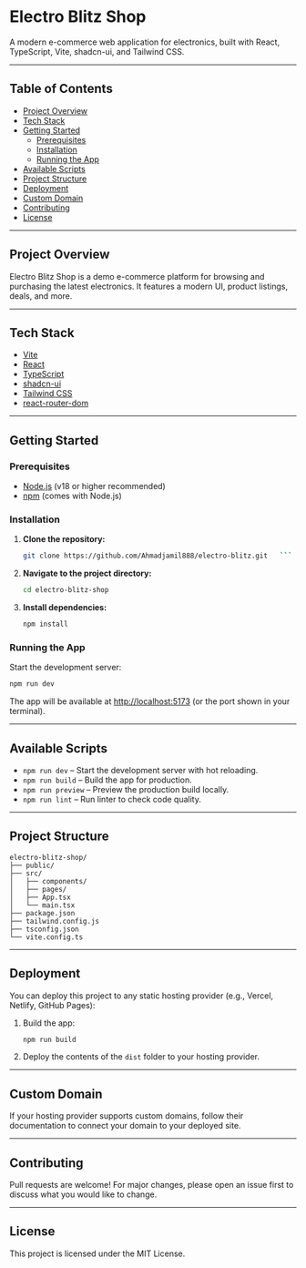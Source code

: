 # Electro Blitz Shop

A modern e-commerce web application for electronics, built with React, TypeScript, Vite, shadcn-ui, and Tailwind CSS.

---

## Table of Contents

- [Project Overview](#project-overview)
- [Tech Stack](#tech-stack)
- [Getting Started](#getting-started)
  - [Prerequisites](#prerequisites)
  - [Installation](#installation)
  - [Running the App](#running-the-app)
- [Available Scripts](#available-scripts)
- [Project Structure](#project-structure)
- [Deployment](#deployment)
- [Custom Domain](#custom-domain)
- [Contributing](#contributing)
- [License](#license)

---

## Project Overview

Electro Blitz Shop is a demo e-commerce platform for browsing and purchasing the latest electronics. It features a modern UI, product listings, deals, and more.

---

## Tech Stack

- [Vite](https://vitejs.dev/)
- [React](https://react.dev/)
- [TypeScript](https://www.typescriptlang.org/)
- [shadcn-ui](https://ui.shadcn.com/)
- [Tailwind CSS](https://tailwindcss.com/)
- [react-router-dom](https://reactrouter.com/)

---

## Getting Started

### Prerequisites

- [Node.js](https://nodejs.org/) (v18 or higher recommended)
- [npm](https://www.npmjs.com/) (comes with Node.js)

### Installation

1. **Clone the repository:**

   ```sh
   git clone https://github.com/Ahmadjamil888/electro-blitz.git   ```

2. **Navigate to the project directory:**

   ```sh
   cd electro-blitz-shop
   ```

3. **Install dependencies:**

   ```sh
   npm install
   ```

### Running the App

Start the development server:

```sh
npm run dev
```

The app will be available at [http://localhost:5173](http://localhost:5173) (or the port shown in your terminal).

---

## Available Scripts

- `npm run dev` – Start the development server with hot reloading.
- `npm run build` – Build the app for production.
- `npm run preview` – Preview the production build locally.
- `npm run lint` – Run linter to check code quality.

---

## Project Structure

```
electro-blitz-shop/
├── public/
├── src/
│   ├── components/
│   ├── pages/
│   ├── App.tsx
│   └── main.tsx
├── package.json
├── tailwind.config.js
├── tsconfig.json
└── vite.config.ts
```

---

## Deployment

You can deploy this project to any static hosting provider (e.g., Vercel, Netlify, GitHub Pages):

1. Build the app:

   ```sh
   npm run build
   ```

2. Deploy the contents of the `dist` folder to your hosting provider.

---

## Custom Domain

If your hosting provider supports custom domains, follow their documentation to connect your domain to your deployed site.

---

## Contributing

Pull requests are welcome! For major changes, please open an issue first to discuss what you would like to change.

---

## License

This project is licensed under the MIT License.
